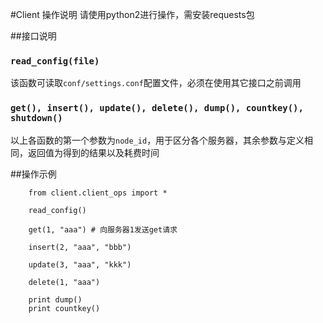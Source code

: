 #Client 操作说明
请使用python2进行操作，需安装requests包

##接口说明
### `read_config(file)`
该函数可读取`conf/settings.conf`配置文件，必须在使用其它接口之前调用

### `get(), insert(), update(), delete(), dump(), countkey(), shutdown()`
以上各函数的第一个参数为`node_id`，用于区分各个服务器，其余参数与定义相同，返回值为得到的结果以及耗费时间

##操作示例
		
		from client.client_ops import *
		
		read_config()
		
		get(1, "aaa") # 向服务器1发送get请求
		
		insert(2, "aaa", "bbb")
		
		update(3, "aaa", "kkk")
		
		delete(1, "aaa")
		
		print dump()
		print countkey()
		